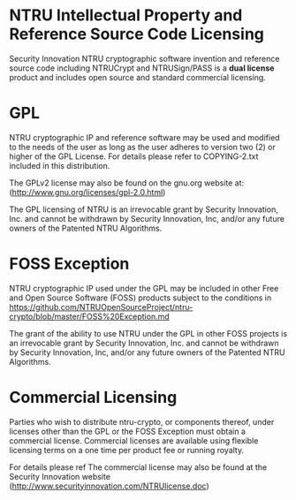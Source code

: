 NTRU Intellectual Property and Reference Source Code Licensing
===============================================================
Security Innovation NTRU cryptographic software invention and reference source code including NTRUCrypt and NTRUSign/PASS is a **dual license** product and includes open source and standard commercial licensing. 

GPL
===========
NTRU cryptographic IP and reference software  may be used and modified to the needs of the user as long as the user adheres to version two (2) or higher of the GPL License. For  details please refer to COPYING-2.txt included in this distribution.
 
The GPLv2 license may also be found on the gnu.org website at:
(http://www.gnu.org/licenses/gpl-2.0.html)
 
The GPL licensing of NTRU is an irrevocable grant by Security Innovation, Inc. and cannot be withdrawn by Security Innovation, Inc, and/or any future owners of the Patented NTRU Algorithms.
 
FOSS Exception
================
NTRU cryptographic IP used under the GPL may be included in other Free and Open Source Software (FOSS) products subject to the conditions in https://github.com/NTRUOpenSourceProject/ntru-crypto/blob/master/FOSS%20Exception.md
 
The grant of the ability to use NTRU under the GPL in other FOSS projects is an irrevocable grant by Security Innovation, Inc. and cannot be withdrawn by Security Innovation, Inc, and/or any future owners of the Patented NTRU Algorithms.
 
Commercial Licensing
====================
Parties who wish to distribute ntru-crypto, or components thereof, under licenses other
than the GPL or the FOSS Exception must obtain a commercial license. Commercial licenses are available using flexible licensing terms on a one time per product fee or running royalty. 


For details please ref
The commercial license may also be found at the Security Innovation website (http://www.securityinnovation.com/NTRUlicense.doc)
